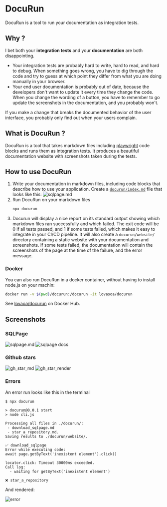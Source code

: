 # DocuRun

DocuRun is a tool to run your documentation as integration tests.

## Why ?

I bet both your **integration tests** and your **documentation** are both disappointing.

 - Your integration tests are probably hard to write, hard to read, and hard to debug.
   When something goes wrong, you have to dig through the code and try to guess at which point they differ from what you are doing manually in your browser.
 - Your end user documentation is probably out of date, because the developers don't want to update it every time they change the code.
   When you change the wording of a button, you have to remember to go update the screenshots in the documentation, and you probably won't.

If you make a change that breaks the documented behavior of the user interface, you probably only find out when your users complain.

## What is DocuRun ?

DocuRun is a tool that takes markdown files including [playwright](https://playwright.dev/) code blocks and runs them as integration tests.
It produces a beautiful documentation website with screenshots taken during the tests.

## How to use DocuRun

1. Write your documentation in markdown files, including code blocks that describe how to use your application.
   Create a [`docurun/index.md`](./docurun/download_sqlpage.md) file that looks like this: ![sqlpage.md](screenshots/sqlpage-md.png)
2. Run DocuRun on your markdown files
    ```bash
    npx docurun
    ```
3. Docurun will display a nice report on its standard output showing which markdown files ran successfully and which failed.
   The exit code will be 0 if all tests passed, and 1 if some tests failed, which makes it easy to integrate in your CI/CD pipeline.
   It will also create a `docurun/website/` directory containing a static website with your documentation and screenshots.
   If some tests failed, the documentation will contain the screenshots of the page at the time of the failure, and the error message.

### Docker

You can also run DocuRun in a docker container, without having to install node.js on your machin:

```bash
docker run -v $(pwd)/docurun:/docurun -it lovasoa/docurun
```

See [lovaoa/docurun](https://hub.docker.com/r/lovasoa/docurun) on Docker Hub.

## Screenshots

### SQLPage

![sqlpage.md](screenshots/sqlpage-md.png)
![sqlpage docs](screenshots/sqlpageRendered.png)

### Github stars
![gh_star_md](screenshots/starImage.png)
![gh_star_render](screenshots/starRenderImage.png)

### Errors

An error run looks like this in the terminal

```
$ npx docurun

> docurun@0.0.1 start
> node cli.js

Processing all files in ./docurun/:
 - download_sqlpage.md
 - star_a_repository.md.
Saving results to ./docurun/website/.

✅ download_sqlpage
Error while executing code:
await page.getByText('inexistent element').click()

locator.click: Timeout 30000ms exceeded.
Call log:
  - waiting for getByText('inexistent element')

❌ star_a_repository
```

And rendered:

![error](screenshots/error.png)
